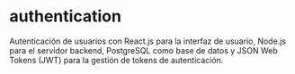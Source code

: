 # authentication
Autenticación de usuarios  con React.js para la interfaz de usuario, Node.js para el servidor backend, PostgreSQL como base de datos y JSON Web Tokens (JWT) para la gestión de tokens de autenticación.
